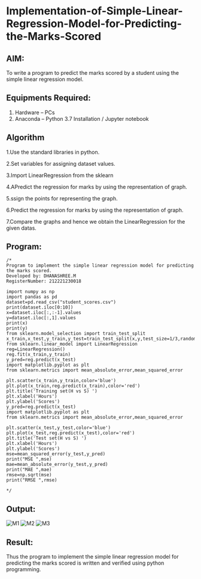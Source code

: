 # Implementation-of-Simple-Linear-Regression-Model-for-Predicting-the-Marks-Scored

## AIM:
To write a program to predict the marks scored by a student using the simple linear regression model.

## Equipments Required:
1. Hardware – PCs
2. Anaconda – Python 3.7 Installation / Jupyter notebook

## Algorithm
1.Use the standard libraries in python.

2.Set variables for assigning dataset values.

3.Import LinearRegression from the sklearn

4.APredict the regression for marks by using the representation of graph.

5.ssign the points for representing the graph.

6.Predict the regression for marks by using the representation of graph.

7.Compare the graphs and hence we obtain the LinearRegression for the given datas.  

## Program:
```
/*
Program to implement the simple linear regression model for predicting the marks scored.
Developed by: DHANASHREE.M
RegisterNumber: 212221230018

import numpy as np
import pandas as pd
dataset=pd.read_csv("student_scores.csv")
print(dataset.iloc[0:10])
x=dataset.iloc[:,:-1].values
y=dataset.iloc[:,1].values
print(x)
print(y)
from sklearn.model_selection import train_test_split
x_train,x_test,y_train,y_test=train_test_split(x,y,test_size=1/3,random_state=0)
from sklearn.linear_model import LinearRegression
reg=LinearRegression() 
reg.fit(x_train,y_train)
y_pred=reg.predict(x_test)
import matplotlib.pyplot as plt
from sklearn.metrics import mean_absolute_error,mean_squared_error

plt.scatter(x_train,y_train,color='blue')
plt.plot(x_train,reg.predict(x_train),color='red')
plt.title('Training set(H vs S) ')
plt.xlabel('Hours')
plt.ylabel('Scores')
y_pred=reg.predict(x_test)
import matplotlib.pyplot as plt
from sklearn.metrics import mean_absolute_error,mean_squared_error

plt.scatter(x_test,y_test,color='blue')
plt.plot(x_test,reg.predict(x_test),color='red')
plt.title('Test set(H vs S) ')
plt.xlabel('Hours')
plt.ylabel('Scores')
mse=mean_squared_error(y_test,y_pred)
print("MSE ",mse)
mae=mean_absolute_error(y_test,y_pred)
print("MAE ",mae)
rmse=np.sqrt(mse)
print("RMSE ",rmse)

*/
```

## Output:

![M1](https://user-images.githubusercontent.com/94165415/198832571-0eb09088-e21d-4354-80c9-dcf46b3c4b65.png)
![M2](https://user-images.githubusercontent.com/94165415/198832583-09760d28-414b-4791-9667-52eaccf8e94f.png)
![M3](https://user-images.githubusercontent.com/94165415/198832602-ea9d886b-a3e4-40c7-9568-7327d3013b62.png)

## Result:

Thus the program to implement the simple linear regression model for predicting the marks scored is written and verified using python programming.
